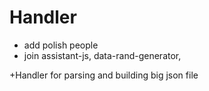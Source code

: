 # Handler

- add polish people
- join assistant-js, data-rand-generator, 

+Handler for parsing and building big json file 